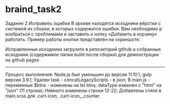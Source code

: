 # braind_task2

Задание 2 Исправить ошибки
В архиве находятся исходники вёрстки с системой их сборки, в которых содержатся ошибки.
Вам необходимо р азобраться с проблемами и заставить к нопку «Добавить в корзину» работать. Пример работы кнопки представлен на скриншоте:

Исправленные исходники загрузите в репозиторий github и собранные исходники (содержимое папки build после сборки) для демонстрации на github pages

__________________________________________________

Процесс выполнения: 
Node.js был уменьшен до версии 11.10.1, gulp версии 3.9.1;
Удален task - concatLegacyScripts - в json;
В main.js - переменные $btns - изменены на let btns;
dataType изменен с "html" на "json" (11 строка);
Немного изменены строки 12-22;
Добавлены стили в main.scss для .cart-icon, .cart-icon__counter
